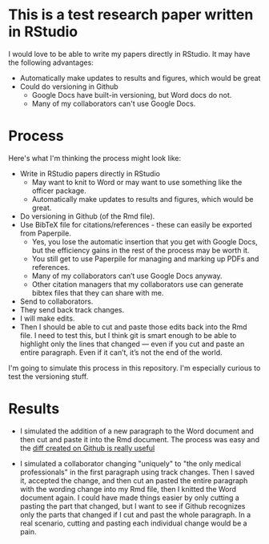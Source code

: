 # This is a test research paper written in RStudio

I would love to be able to write my papers directly in RStudio. It may have the following advantages:    
* Automatically make updates to results and figures, which would be great   
* Could do versioning in Github   
    - Google Docs have built-in versioning, but Word docs do not.   
    - Many of my collaborators can't use Google Docs.    

# Process

Here's what I'm thinking the process might look like:    
* Write in RStudio papers directly in RStudio   
    - May want to knit to Word or may want to use something like the officer package.   
    - Automatically make updates to results and figures, which would be great.   
* Do versioning in Github (of the Rmd file).     
* Use BibTeX file for citations/references - these can easily be exported from Paperpile.   
    - Yes, you lose the automatic insertion that you get with Google Docs, but the efficiency gains in the rest of the process may be worth it.   
    - You still get to use Paperpile for managing and marking up PDFs and references.   
    - Many of my collaborators can’t use Google Docs anyway.   
    - Other citation managers that my collaborators use can generate bibtex files that they can share with me.   
* Send to collaborators.   
* They send back track changes.   
* I will make edits.   
* Then I should be able to cut and paste those edits back into the Rmd file. I need to test this, but I think git is smart enough to be able to highlight only the lines that changed — even if you cut and paste an entire paragraph. Even if it can’t, it’s not the end of the world.

I'm going to simulate this process in this repository. I'm especially curious to test the versioning stuff.

# Results

* I simulated the addition of a new paragraph to the Word document and then cut and paste it into the Rmd document. The process was easy and the [diff created on Github is really useful](https://github.com/brad-cannell/test_research_paper/commit/04fc609e4e1d3505adb15de8af41b66cb2ef63a9)   

* I simulated a collaborator changing "uniquely" to "the only medical professionals" in the first paragraph using track changes. Then I saved it, accepted the change, and then cut an pasted the entire paragraph with the wording change into my Rmd file, then I knitted the Word document again. I could have made things easier by only cutting a pasting the part that changed, but I want to see if Github recognizes only the parts that changed if I cut and past the whole paragraph. In a real scenario, cutting and pasting each individual change would be a pain.